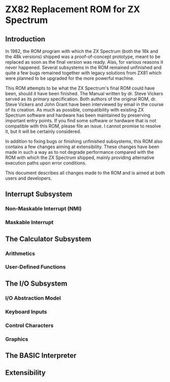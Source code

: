 # ZX82 Replacement ROM for ZX Spectrum

## Introduction

In 1982, the ROM program with which the ZX Spectrum (both the 16k and the 48k versions) shipped was a proof-of-concept 
prototype, meant to be replaced as soon as the final version was ready. Alas, for various reasons it never happened.
Several subsystems in the ROM remained unfinished and quite a few bugs remained together with legacy solutions from ZX81 
which were planned to be upgraded for the more powerful machine.

This ROM attempts to be what the ZX Spectrum's final ROM could have been, should it have been finished. The Manual written 
by dr. Steve Vickers served as its primary specification. Both authors of the original ROM, dr. Steve Vickers and John Grant 
have been interviewed by email in the course of its creation. As much as possible, compatibility with existing ZX Spectrum 
software and hardware has been maintained by preserving important entry points. If you find some software or hardware that 
is not compatible with this ROM, please file an issue. I cannot promise to resolve it, but it will be certainly considered.

In addition to fixing bugs or finishing unfinished subsystems, this ROM also contains a few changes aiming at extensibility. 
These changes have been made in such a way as to not degrade performance compared with the ROM with which the ZX Spectrum 
shipped, mainly providing alternative execution paths upon error conditions.

This document describes all changes made to the ROM and is aimed at both users and developers.

## Interrupt Subsystem

### Non-Maskable Interrupt (NMI)

### Maskable Interrupt

## The Calculator Subsystem

### Arithmetics

### User-Defined Functions

## The I/O Subsystem

### I/O Abstraction Model

### Keyboard Inputs

### Control Characters

### Graphics

## The BASIC Interpreter

## Extensibility
